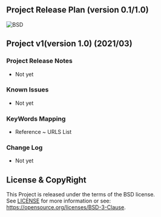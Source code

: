 
Project Release Plan
(version 0.1/1.0)
--------------------

![BSD](https://img.shields.io/badge/License-BSD3-blue.svg)


## Project v1(version 1.0) (2021/03)

### Project Release Notes
- Not yet


### Known Issues
- Not yet

### KeyWords Mapping
- Reference ~ URLS List

### Change Log
- Not yet

## License & CopyRight
This Project is released under the terms of the BSD license.  
See [LICENSE](LICENSE) for more information or see:  
https://opensource.org/licenses/BSD-3-Clause.
